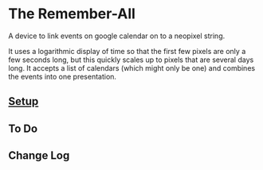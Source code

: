 # The Remember-All

A device to link events on google calendar on to a neopixel string.

It uses a logarithmic display of time so that the first few pixels are only a few seconds long, but this quickly scales up to pixels that are several days long. It accepts a list of calendars (which might only be one) and combines the events into one presentation.

## [Setup](../diagon_alley/README.md)

## To Do

## Change Log
